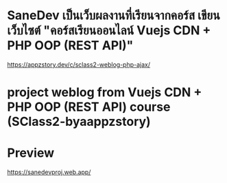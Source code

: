# SaneDev เป็นเว็บผลงานที่เรียนจากคอร์ส เขียนเว็บไซต์  "คอร์สเรียนออนไลน์ Vuejs CDN + PHP OOP (REST API)"
https://appzstory.dev/c/sclass2-weblog-php-ajax/

# project weblog from Vuejs CDN + PHP OOP (REST API) course (SClass2-byaappzstory)

# Preview
https://sanedevproj.web.app/

